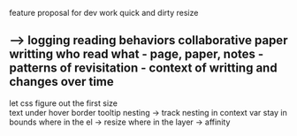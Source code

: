 feature proposal for dev work
quick and dirty resize

--> logging
reading behaviors collaborative paper writting
who read what
    - page, paper, notes
    - patterns of revisitation
    - context of writting and changes over time
---


let css figure out the first size                 
text under
hover border tooltip
nesting -> track nesting in context var
stay in bounds
where in the el -> resize
where in the layer -> affinity

